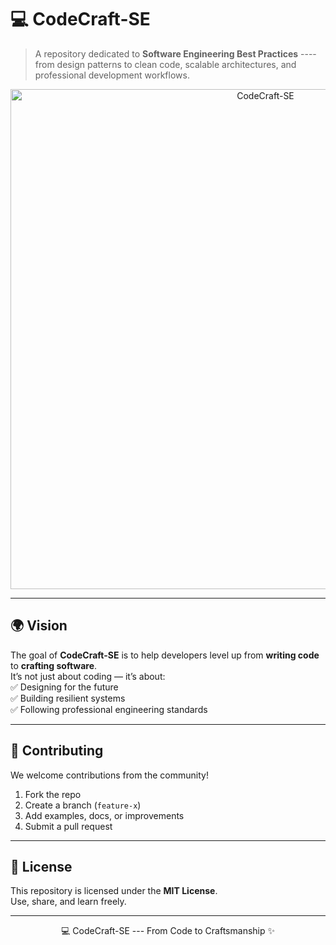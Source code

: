 # 💻 CodeCraft-SE  

> A repository dedicated to **Software Engineering Best Practices** ---- from design patterns to clean code, scalable architectures, and professional development workflows.  

<p align="center">
  <img src="https://raw.githubusercontent.com/CharlesMburuAssets/codecraft-se-banner/main/banner.gif" alt="CodeCraft-SE" width="800"/>
</p>

---

## 🌍 Vision  
The goal of **CodeCraft-SE** is to help developers level up from **writing code** to **crafting software**.  
It’s not just about coding — it’s about:  
✅ Designing for the future  
✅ Building resilient systems  
✅ Following professional engineering standards  

---

## 🤝 Contributing  
We welcome contributions from the community!  

1. Fork the repo  
2. Create a branch (`feature-x`)  
3. Add examples, docs, or improvements  
4. Submit a pull request  

---

## 📜 License  
This repository is licensed under the **MIT License**.  
Use, share, and learn freely.  

---

<p align="center"> 💻 CodeCraft-SE --- From Code to Craftsmanship ✨ </p>
